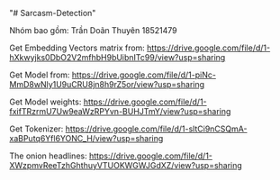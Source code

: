 "# Sarcasm-Detection"


Nhóm bao gồm:
Trần Doãn Thuyên 18521479

Get Embedding Vectors matrix from:
https://drive.google.com/file/d/1-hXkwyjks0DbO2V2mfhbH9bUibnITc99/view?usp=sharing

Get Model from:
https://drive.google.com/file/d/1-piNc-MmD8wNly1U9uCRU8jn8h9rZ5or/view?usp=sharing

Get Model weights:
https://drive.google.com/file/d/1-fxifTRzrmU7Uw9eaWzRPYvn-BUHJTmY/view?usp=sharing

Get Tokenizer:
https://drive.google.com/file/d/1-sltCi9nCSQmA-xaBPutq6Yfl6YONC_H/view?usp=sharing

The onion headlines:
https://drive.google.com/file/d/1-XWzpmvReeTzhGhthuyVTUOKWGWJGdXZ/view?usp=sharing